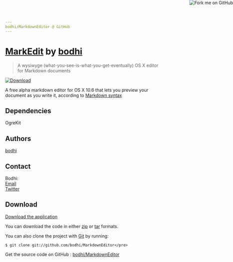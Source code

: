 ```yaml
---
bodhi/MarkdownEditor @ GitHub
---
```


<a href="http://github.com/bodhi/MarkdownEditor"><img style="position: absolute; top: 0; right: 0; border: 0;" src="http://s3.amazonaws.com/github/ribbons/forkme_right_darkblue_121621.png" alt="Fork me on GitHub" /></a>

# [MarkEdit](http://github.com/bodhi/MarkdownEditor) <span class="small">by [bodhi](http://github.com/bodhi)

> A wysiwyge (what-you-see-is-what-you-get-eventually) OS X editor for Markdown documents

[![Download](http://github.com/images/modules/download/zip.png)](https://github.com/downloads/bodhi/MarkdownEditor/MarkEdit%200.2.1.zip)

A free alpha markdown editor for OS X 10.6 that lets you preview your document as you write it, according to [Markdown syntax](http://daringfireball.net/projects/markdown/syntax)

## Dependencies

OgreKit

## Authors

[bodhi](mailto:markdown@keshiki.net)

## Contact

Bodhi:  
[Email](mailto:markdown@keshiki.net)  
[Twitter](http://twitter.com/#!/bodhi)

## Download

[Download the application](https://github.com/downloads/bodhi/MarkdownEditor/MarkEdit%200.2.1.zip)

You can download the code in either [zip](http://github.com/bodhi/MarkdownEditor/zipball/master) or [tar](http://github.com/bodhi/MarkdownEditor/tarball/master) formats.

You can also clone the project with [Git](http://git-scm.com) by running:

    $ git clone git://github.com/bodhi/MarkdownEditor</pre>

Get the source code on GitHub : [bodhi/MarkdownEditor](http://github.com/bodhi/MarkdownEditor)
